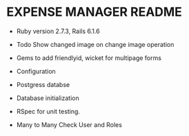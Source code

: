 # EXPENSE MANAGER README




* Ruby version 2.7.3, Rails 6.1.6

* Todo
    Show changed image on change image operation

* Gems to add
  friendlyid, 
  wicket for multipage forms
    

* Configuration

* Postgress databse

* Database initialization

* RSpec for unit testing.

* Many to Many
    Check User and Roles 


